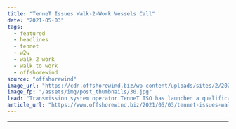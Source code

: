 ```yaml
---
title: "TenneT Issues Walk-2-Work Vessels Call"
date: "2021-05-03"
tags: 
  - featured
  - headlines
  - tennet
  - w2w
  - walk 2 work
  - walk to work
  - offshorewind
source: "offshorewind"
image_url: "https://cdn.offshorewind.biz/wp-content/uploads/sites/2/2021/04/30115503/TenneT-Seeks-Walk-2-Work-Vessels.jpg"
image_fp: "/assets/img/post_thumbnails/30.jpg"
lead: "Transmission system operator TenneT TSO has launched a qualification system for the provision of"
article_url: "https://www.offshorewind.biz/2021/05/03/tennet-issues-walk-2-work-vessels-call/"
---
```


---
